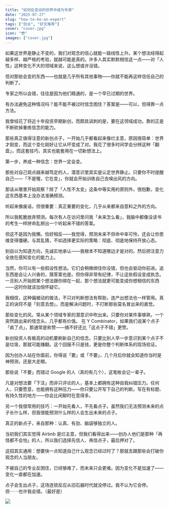 ```yaml
---
title: "如何在变动的世界中成为专家"
date: "2025-07-27"
slug: "how-to-be-an-expert"
tags: ["创业", "好文推荐"]
cover: "cover.jpg"
icon: "😎"
images: ["cover.jpg"]
---
```

如果这世界是静止不变的，我们对观念的信心就能一路线性上升。某个想法经得起越多样、越严格的考验，就越可能是真的。许多人其实默默相信这一点——对「人性」这种变化不大的领域来说，这么想或许没错。



但对那些会变的东西——也就是几乎所有其他事物——你就不能再这样信任自己的判断了。



专家之所以会错，往往是因为他们精通的，是一个早已过期的世界。



有办法避免这种情况吗？能不能不被过时信念困住？答案是——可以，但得靠一点方法。



我曾经花了将近十年投资早期新创，而颇具讽刺的是，要在这领域成功，靠的正是不断砍掉重练信念的能力。



那些真正值得注意的新创点子，一开始几乎都看起来像烂主意，原因很简单：世界才刚变，而这个变化刚好让它从坏变成了对。我花了很多时间学会分辨这种「翻盘」，而这套技巧，其实也能套用在一切新想法上。



第一步，养成一种信念：世界一定会变。



那些对自己观点越来越笃定的人，潜意识里其实是认定世界静止。只要你不时提醒自己——「不是喔，它在变」，你就会开始训练自己去嗅出风的方向。



那该从哪里开始观察？除了「人性不太变」这条中等实用的原则外，很抱歉，变化这东西基本上没办法准确预测。



听起来像废话，但很重要：真正重要的变化，几乎从来都来自意料之外的方向。



所以我乾脆放弃预测。每次有人在访问里问我「未来怎么看」，我脑中都像没读书的考生一样拼命乱掰出一个听起来不错的答案。



但这不是因为我懒。恰好相反——我觉得，预测未来不但命中率可怜，还会让你思维变得僵硬。与其乱猜，不如选择更实际的策略：彻底、彻底地保持开放心态。



别自以为知道方向，先诚实地承认——我根本不知道哪边才是对的。然后把注意力全放在感知变化的能力上。



当然，你可以有一些假设性想法。它们会稍微绑住你没错，但也会驱动你前进。追东西是会让人兴奋的，猜答案也是。但你得非常有纪律，不让这些假设变成执念。
一旦别人开始把某个想法跟你绑在一起，那个想法就更可能变成你想相信的东西——这时你就该加倍怀疑它。



我相信，这种偏被动的做法，不只对判断想法有帮助，连产出想法也一样管用。真正的诀窍不是「刻意去想」，而是解决问题时，不打断那些莫名冒出来的直觉。



那些变化的风，常从某个领域专家的潜意识中吹出来。只要你对某件事够熟，一个突然跳出来的怪念头，几乎都有价值。
在 Y Combinator，如果我们说某个点子「疯了点」，那通常是称赞——搞不好还比「这点子不错」更赞。



新创投资人有极高的动机要刷新自己的信念。只要比别人早一步意识到某个点子不是垃圾，那就可能赚翻。这个回报不只是钱，更是你整个判断体系的现场验证。



因为创办人站在你面前，你得说「要」或「不要」，几个月后你就会知道你当时是神预测，还是大走眼。



那些说「不要」而错过 Google 的人（真的有几个），这笔帐会记一辈子。



凡是对想法要「下注」而非只评论的人，基本上都拥有这种自我纠错压力。任何人，只要愿意，也能拥有这种压力——你只要公开写下自己的判断。写在有标题、有持久性的地方——你会比闲聊时在意得多。



另一个我很常用的技巧：一开始先看人，不先看点子。虽然我们无法预测未来的点子长什么样，但我很能预测什么样的人会生出未来的点子。



真正的新点子，来自那种：认真、有劲、脑袋够独立的人。



当初我们其实觉得 Airbnb 是烂主意，但我们看得出来——创办人他们是那种「再怪都不会怕」的人，所以我们选择先信人、再信点子，最后押对了。



这招其实通用：想要快一点知道自己什么观念已经过时了？那就去跟那些会打破你观念的人当朋友。



不被自己的专业反困住，已经够难了，而未来只会更难。因为变化不是加速了——变化一直都在加速。



点子会生出点子，这场连锁反应从旧石器时代就没停过。我不认为它会停。
但⋯⋯也许我会错。（最好是）




![](https://prod-files-secure.s3.us-west-2.amazonaws.com/112d0858-5090-4d34-a606-b75eb8d65fd2/46476355-9cf3-4e99-9b7a-3531bc426380/1000202064.png?X-Amz-Algorithm=AWS4-HMAC-SHA256&X-Amz-Content-Sha256=UNSIGNED-PAYLOAD&X-Amz-Credential=ASIAZI2LB466ZOUM3NK2%2F20250730%2Fus-west-2%2Fs3%2Faws4_request&X-Amz-Date=20250730T182039Z&X-Amz-Expires=3600&X-Amz-Security-Token=IQoJb3JpZ2luX2VjEJn%2F%2F%2F%2F%2F%2F%2F%2F%2F%2FwEaCXVzLXdlc3QtMiJIMEYCIQDswkSOvXhSOnt6W%2BfXyh4XDwmq9AUCCzhEsvsRK2utKwIhAI0ql%2Fxev1KY4Vj0Yqa7aA2O8VBx%2FI3E7t%2FOae5KZ5c1KogECML%2F%2F%2F%2F%2F%2F%2F%2F%2F%2FwEQABoMNjM3NDIzMTgzODA1IgyQaz2o9n1s54l2si4q3APtfzqxUtodNnWcgJBJSM4ssAyaI68Yqu3IULwPKBiKzgr4HPN3kUKnQC1UUeP2D1UriHEOzWM%2FLR008dqSAJd%2FuVH7Y99Y8UpWZssAphdX8UF4SxO1fR3CQ3ePPvltC8tLtL%2BWb%2BesHKod6zMYFkP0ITfxch9Zhy%2FiIaXMZrJtHVxcnJPkQJaOs6ZYLI2pnCASO4eACOkXueU%2F1FSqf0BFgzX%2Bg08xnqTjuhqcdoI5CXEZiCAvJ1sUqDhenWVwBj1vn9RF4jgOVxaejWLjzSTqVqs52mhRtvfHyjojrsoVJ%2FZ7oy7ZBEcjGZo8d49TQe%2B42i1HQQ2YVX3OmMGETqOugJ41Eq7JVNr8b4m%2FrQjKCyOo2Iuz6uarZFuL9v2t8gVrV53RYI4Bf8vT865Pozl1FmtvX2XeMO2XNoQqIzoyp2WXy9fIIsCQWa4vQgaxixJzL9rSgQh%2FFrskmrgx8o3Wo16WZZmtLB71n02vR58Y0xnslUSx83KhTi4PoEnSof8RpvUo3eEKhYEKUbJ2z4PX9FYcGlh6Jn%2BGrD08b1tq8lzNf6QdTuAWVACGq9vtQ2%2F5RWgfBSR14l%2FghDctsYyRjVlyhV2G2kQ25qSsvLnrjLnQ7QsiIGhdrg%2FJ4TDrm6nEBjqkAST4EJQw7p4Je8DRRfqNy7zdbSzjZQ0n4ahj%2FhDin%2FrpCTe8SmCZ9eBCaSmNgMGpmu5YjpuL3s6M%2FqAXEpMkJ7oyEciATIluMeRvjAVWvKZGdzk4o3CniL2nVTiX5OH%2BHlWJmJdLnqVfGWRJ7oAH7Ybx33UdqiHYMA9IrIqrdkyytiB3OHcK4JUN5%2BjN8outCYliTBz6E6YJNA5HJ1V%2Fu6krTcUA&X-Amz-Signature=21b923914ae0e9d59f40adf35f9c6ba9ffdea7765052a5ff0dc1183e14c3755c&X-Amz-SignedHeaders=host&x-amz-checksum-mode=ENABLED&x-id=GetObject)

